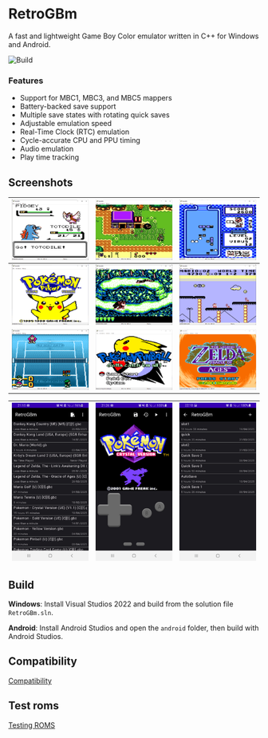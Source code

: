 ﻿# RetroGBm

A fast and lightweight Game Boy Color emulator written in C++ for Windows and Android.

![Build](https://github.com/Callum5042/RetroGBm/actions/workflows/msbuild.yml/badge.svg)

### Features

- Support for MBC1, MBC3, and MBC5 mappers
- Battery-backed save support
- Multiple save states with rotating quick saves
- Adjustable emulation speed
- Real-Time Clock (RTC) emulation
- Cycle-accurate CPU and PPU timing
- Audio emulation
- Play time tracking

## Screenshots

| ![Pokemon Gold](/Images/pokemon_gold.png) | ![Zelda Link's Awakening DX](/Images/zelda_links_awakening_dx.png) | ![Dr Mario](/Images/dr_mario.png) |
|----------|----------|----------|
| ![Pokemon Yellow](/Images/pokemon_yellow.png) | ![Donkey Kong Land](/Images/donkey_kong_land.png)  | ![Super Mario Land](/Images/super_mario_land.png)  |
| ![Mario Tennis](/Images/mario_tennis.png) | ![Pokemon Pinball](/Images/pokemon_pinball.png)  | ![Zelda - Oracle of Ages](/Images/zelda_oracle_ages.png)  |

| ![Android List](/Images/android1.jpg) | ![Android Playing](/Images/android2.jpg) | ![Android Savestates](/Images/android3.jpg) |
|----------|----------|----------|

## Build

**Windows**: Install Visual Studios 2022 and build from the solution file `RetroGBm.sln`.

**Android**: Install Android Studios and open the `android` folder, then build with Android Studios.

## Compatibility

[Compatibility](/Compatibility.md)

## Test roms

[Testing ROMS](/Testing.md)